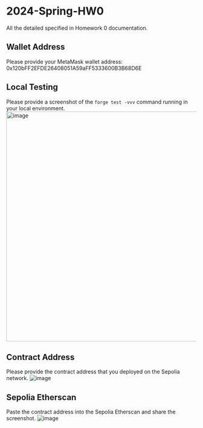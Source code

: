 # 2024-Spring-HW0

All the detailed specified in Homework 0 documentation.

## Wallet Address
Please provide your MetaMask wallet address:
0x120bFF2EFDE26408051A59aFF5333600B3B68D6E
## Local Testing
Please provide a screenshot of the `forge test -vvv` command running in your local environment.
<img width="607" alt="image" src="https://github.com/charlie891026/2024-Spring-HW0/assets/113324433/80f286df-76e1-448f-a0d1-4a462753ab2d">

## Contract Address
Please provide the contract address that you deployed on the Sepolia network.
![image](https://github.com/charlie891026/2024-Spring-HW0/assets/113324433/ce60b448-ddd4-464d-8dbc-f0fd90bb533e)

## Sepolia Etherscan
Paste the contract address into the Sepolia Etherscan and share the screenshot.
![image](https://github.com/charlie891026/2024-Spring-HW0/assets/113324433/7a09f967-b7da-4e82-acaa-acb0bbf5a3f1)
